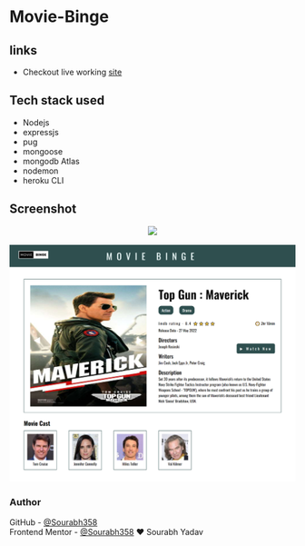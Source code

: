 # Movie-Binge

## links
 - Checkout live working [site](https://moviebingeapp.herokuapp.com/)  
## Tech stack used  
 - Nodejs
 - expressjs
 - pug
 - mongoose
 - mongodb Atlas
 - nodemon
 - heroku CLI
 
## Screenshot
<p align = "center">
  <img src = "./image/image-1.jpg">
</p>

<p align = "center">
  <img src = "./image/image-2.jpg">
</p>  

 
### Author
GitHub - [@Sourabh358](https://github.com/SOURABH358)  
Frontend Mentor - [@Sourabh358](https://www.frontendmentor.io/profile/sourabh358)
❤ Sourabh Yadav
